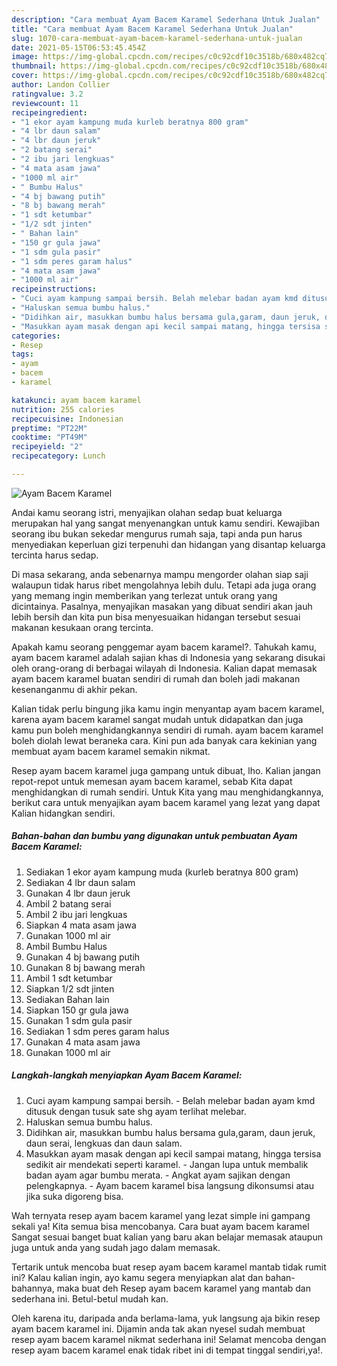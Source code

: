 ```yaml
---
description: "Cara membuat Ayam Bacem Karamel Sederhana Untuk Jualan"
title: "Cara membuat Ayam Bacem Karamel Sederhana Untuk Jualan"
slug: 1070-cara-membuat-ayam-bacem-karamel-sederhana-untuk-jualan
date: 2021-05-15T06:53:45.454Z
image: https://img-global.cpcdn.com/recipes/c0c92cdf10c3518b/680x482cq70/ayam-bacem-karamel-foto-resep-utama.jpg
thumbnail: https://img-global.cpcdn.com/recipes/c0c92cdf10c3518b/680x482cq70/ayam-bacem-karamel-foto-resep-utama.jpg
cover: https://img-global.cpcdn.com/recipes/c0c92cdf10c3518b/680x482cq70/ayam-bacem-karamel-foto-resep-utama.jpg
author: Landon Collier
ratingvalue: 3.2
reviewcount: 11
recipeingredient:
- "1 ekor ayam kampung muda kurleb beratnya 800 gram"
- "4 lbr daun salam"
- "4 lbr daun jeruk"
- "2 batang serai"
- "2 ibu jari lengkuas"
- "4 mata asam jawa"
- "1000 ml air"
- " Bumbu Halus"
- "4 bj bawang putih"
- "8 bj bawang merah"
- "1 sdt ketumbar"
- "1/2 sdt jinten"
- " Bahan lain"
- "150 gr gula jawa"
- "1 sdm gula pasir"
- "1 sdm peres garam halus"
- "4 mata asam jawa"
- "1000 ml air"
recipeinstructions:
- "Cuci ayam kampung sampai bersih. Belah melebar badan ayam kmd ditusuk dengan tusuk sate shg ayam terlihat melebar."
- "Haluskan semua bumbu halus."
- "Didihkan air, masukkan bumbu halus bersama gula,garam, daun jeruk, daun serai, lengkuas dan daun salam."
- "Masukkan ayam masak dengan api kecil sampai matang, hingga tersisa sedikit air mendekati seperti karamel. Jangan lupa untuk membalik badan ayam agar bumbu merata. Angkat ayam sajikan dengan pelengkapnya. Ayam bacem karamel bisa langsung dikonsumsi atau jika suka digoreng bisa."
categories:
- Resep
tags:
- ayam
- bacem
- karamel

katakunci: ayam bacem karamel 
nutrition: 255 calories
recipecuisine: Indonesian
preptime: "PT22M"
cooktime: "PT49M"
recipeyield: "2"
recipecategory: Lunch

---
```



![Ayam Bacem Karamel](https://img-global.cpcdn.com/recipes/c0c92cdf10c3518b/680x482cq70/ayam-bacem-karamel-foto-resep-utama.jpg)

Andai kamu seorang istri, menyajikan olahan sedap buat keluarga merupakan hal yang sangat menyenangkan untuk kamu sendiri. Kewajiban seorang ibu bukan sekedar mengurus rumah saja, tapi anda pun harus menyediakan keperluan gizi terpenuhi dan hidangan yang disantap keluarga tercinta harus sedap.

Di masa  sekarang, anda sebenarnya mampu mengorder olahan siap saji walaupun tidak harus ribet mengolahnya lebih dulu. Tetapi ada juga orang yang memang ingin memberikan yang terlezat untuk orang yang dicintainya. Pasalnya, menyajikan masakan yang dibuat sendiri akan jauh lebih bersih dan kita pun bisa menyesuaikan hidangan tersebut sesuai makanan kesukaan orang tercinta. 



Apakah kamu seorang penggemar ayam bacem karamel?. Tahukah kamu, ayam bacem karamel adalah sajian khas di Indonesia yang sekarang disukai oleh orang-orang di berbagai wilayah di Indonesia. Kalian dapat memasak ayam bacem karamel buatan sendiri di rumah dan boleh jadi makanan kesenanganmu di akhir pekan.

Kalian tidak perlu bingung jika kamu ingin menyantap ayam bacem karamel, karena ayam bacem karamel sangat mudah untuk didapatkan dan juga kamu pun boleh menghidangkannya sendiri di rumah. ayam bacem karamel boleh diolah lewat beraneka cara. Kini pun ada banyak cara kekinian yang membuat ayam bacem karamel semakin nikmat.

Resep ayam bacem karamel juga gampang untuk dibuat, lho. Kalian jangan repot-repot untuk memesan ayam bacem karamel, sebab Kita dapat menghidangkan di rumah sendiri. Untuk Kita yang mau menghidangkannya, berikut cara untuk menyajikan ayam bacem karamel yang lezat yang dapat Kalian hidangkan sendiri.

<!--inarticleads1-->

##### Bahan-bahan dan bumbu yang digunakan untuk pembuatan Ayam Bacem Karamel:

1. Sediakan 1 ekor ayam kampung muda (kurleb beratnya 800 gram)
1. Sediakan 4 lbr daun salam
1. Gunakan 4 lbr daun jeruk
1. Ambil 2 batang serai
1. Ambil 2 ibu jari lengkuas
1. Siapkan 4 mata asam jawa
1. Gunakan 1000 ml air
1. Ambil  Bumbu Halus
1. Gunakan 4 bj bawang putih
1. Gunakan 8 bj bawang merah
1. Ambil 1 sdt ketumbar
1. Siapkan 1/2 sdt jinten
1. Sediakan  Bahan lain
1. Siapkan 150 gr gula jawa
1. Gunakan 1 sdm gula pasir
1. Sediakan 1 sdm peres garam halus
1. Gunakan 4 mata asam jawa
1. Gunakan 1000 ml air




<!--inarticleads2-->

##### Langkah-langkah menyiapkan Ayam Bacem Karamel:

1. Cuci ayam kampung sampai bersih. - Belah melebar badan ayam kmd ditusuk dengan tusuk sate shg ayam terlihat melebar.
1. Haluskan semua bumbu halus.
1. Didihkan air, masukkan bumbu halus bersama gula,garam, daun jeruk, daun serai, lengkuas dan daun salam.
1. Masukkan ayam masak dengan api kecil sampai matang, hingga tersisa sedikit air mendekati seperti karamel. - Jangan lupa untuk membalik badan ayam agar bumbu merata. - Angkat ayam sajikan dengan pelengkapnya. - Ayam bacem karamel bisa langsung dikonsumsi atau jika suka digoreng bisa.




Wah ternyata resep ayam bacem karamel yang lezat simple ini gampang sekali ya! Kita semua bisa mencobanya. Cara buat ayam bacem karamel Sangat sesuai banget buat kalian yang baru akan belajar memasak ataupun juga untuk anda yang sudah jago dalam memasak.

Tertarik untuk mencoba buat resep ayam bacem karamel mantab tidak rumit ini? Kalau kalian ingin, ayo kamu segera menyiapkan alat dan bahan-bahannya, maka buat deh Resep ayam bacem karamel yang mantab dan sederhana ini. Betul-betul mudah kan. 

Oleh karena itu, daripada anda berlama-lama, yuk langsung aja bikin resep ayam bacem karamel ini. Dijamin anda tak akan nyesel sudah membuat resep ayam bacem karamel nikmat sederhana ini! Selamat mencoba dengan resep ayam bacem karamel enak tidak ribet ini di tempat tinggal sendiri,ya!.

